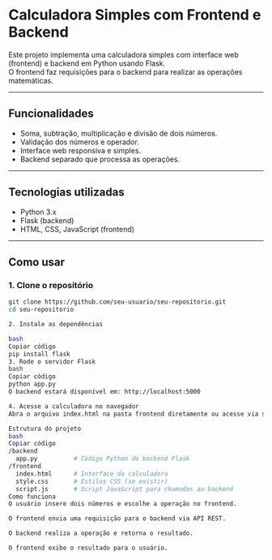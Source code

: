 # Calculadora Simples com Frontend e Backend

Este projeto implementa uma calculadora simples com interface web (frontend) e backend em Python usando Flask.  
O frontend faz requisições para o backend para realizar as operações matemáticas.

---

## Funcionalidades

- Soma, subtração, multiplicação e divisão de dois números.
- Validação dos números e operador.
- Interface web responsiva e simples.
- Backend separado que processa as operações.

---

## Tecnologias utilizadas

- Python 3.x
- Flask (backend)
- HTML, CSS, JavaScript (frontend)

---

## Como usar

### 1. Clone o repositório

```bash
git clone https://github.com/seu-usuario/seu-repositorio.git
cd seu-repositorio

2. Instale as dependências

bash
Copiar código
pip install flask
3. Rode o servidor Flask
bash
Copiar código
python app.py
O backend estará disponível em: http://localhost:5000

4. Acesse a calculadora no navegador
Abra o arquivo index.html na pasta frontend diretamente ou acesse via servidor (se configurado para servir o front).

Estrutura do projeto
bash
Copiar código
/backend
  app.py          # Código Python do backend Flask
/frontend
  index.html      # Interface da calculadora
  style.css       # Estilos CSS (se existir)
  script.js       # Script JavaScript para chamadas ao backend
Como funciona
O usuário insere dois números e escolhe a operação no frontend.

O frontend envia uma requisição para o backend via API REST.

O backend realiza a operação e retorna o resultado.

O frontend exibe o resultado para o usuário.